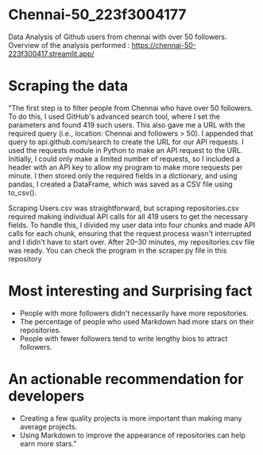 # Chennai-50_223f3004177
Data Analysis of Github users from chennai with over 50 followers.
Overview of the analysis performed : https://chennai-50-223f300417.streamlit.app/
# Scraping the data
"The first step is to filter people from Chennai who have over 50 followers. To do this, I used GitHub's advanced search tool, where I set the parameters and found 419 such users. This also gave me a URL with the required query (i.e., location: Chennai and followers > 50). I appended that query to api.github.com/search to create the URL for our API requests. I used the requests module in Python to make an API request to the URL. Initially, I could only make a limited number of requests, so I included a header with an API key to allow my program to make more requests per minute. I then stored only the required fields in a dictionary, and using pandas, I created a DataFrame, which was saved as a CSV file using to_csv().

Scraping Users.csv was straightforward, but scraping repositories.csv required making individual API calls for all 419 users to get the necessary fields. To handle this, I divided my user data into four chunks and made API calls for each chunk, ensuring that the request process wasn't interrupted and I didn't have to start over. After 20–30 minutes, my repositories.csv file was ready. You can check the program in the scraper.py file in this repository
# Most interesting and Surprising fact
* People with more followers didn't necessarily have more repositories.
* The percentage of people who used Markdown had more stars on their repositories.
* People with fewer followers tend to write lengthy bios to attract followers.
# An actionable recommendation for developers 
* Creating a few quality projects is more important than making many average projects.
* Using Markdown to improve the appearance of repositories can help earn more stars."

